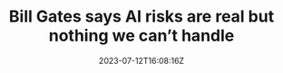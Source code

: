---
external: true
url: https://edition.cnn.com/2023/07/12/tech/bill-gates-ai/index.html
title: Bill Gates says AI risks are real but nothing we can’t handle
description: In a blog post on Tuesday, the Microsoft co-founder outlined some of the biggest areas of concern with artificial intelligence, including the potential for spreading misinformation and displacing jobs. But he stressed that these risks are “manageable.”
date: 2023-07-12T16:08:16Z
icon: https://superb-rose-sheep.faviconkit.com/cnn.com/32
source: CNN
---